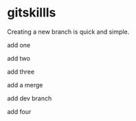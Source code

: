 gitskillls
==========


Creating a new branch is quick and simple.

add one 

add two

add three

add a merge

add dev branch

add four
